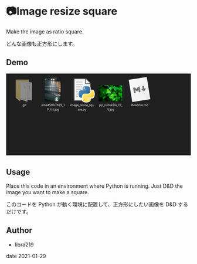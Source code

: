 # 📷Image resize square

Make the image as ratio square.

どんな画像も正方形にします。

## Demo

![demo](.\demo.gif)

## Usage

Place this code in an environment where Python is running.
Just D&D the image you want to make a square.

このコードを Python が動く環境に配置して、正方形にしたい画像を D&D するだけです。

## Author

- libra219

date 2021-01-29
